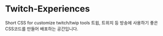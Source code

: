 # Twitch-Experiences
Short CSS for customize twitch/twip tools
트윕, 트위치 등 방송에 사용하기 좋은 CSS코드를 만들어 배포하는 공간입니다.
